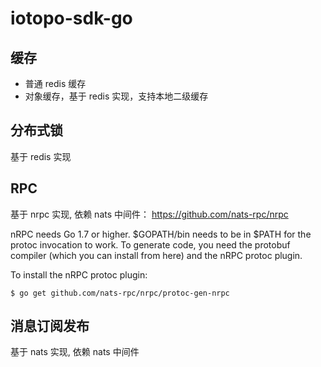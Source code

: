 # iotopo-sdk-go

## 缓存
* 普通 redis 缓存
* 对象缓存，基于 redis 实现，支持本地二级缓存

## 分布式锁
基于 redis 实现

## RPC
基于 nrpc 实现, 依赖 nats 中间件：
https://github.com/nats-rpc/nrpc

nRPC needs Go 1.7 or higher. $GOPATH/bin needs to be in $PATH for the protoc invocation to work. To generate code, you need the protobuf compiler (which you can install from here) and the nRPC protoc plugin.

To install the nRPC protoc plugin:
```shell script
$ go get github.com/nats-rpc/nrpc/protoc-gen-nrpc
```

## 消息订阅发布
基于 nats 实现, 依赖 nats 中间件